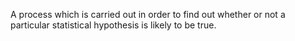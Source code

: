 A process which is carried out in order to find out whether or not a
particular statistical hypothesis is likely to be true.
